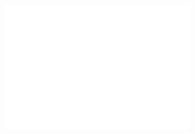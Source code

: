 <img src="https://raw.githubusercontent.com/bhdamiati/bhdamiati/34f177002d2e5496dccd6c0c7123ce5f1bee29b5/assets/images/profile-card.svg">
